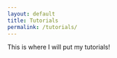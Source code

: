 ```yaml
---
layout: default
title: Tutorials
permalink: /tutorials/
---
```


This is where I will put my tutorials!
